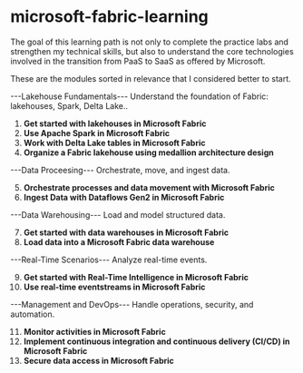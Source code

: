 # microsoft-fabric-learning
The goal of this learning path is not only to complete the practice labs and strengthen my technical skills, but also to understand the core technologies involved in the transition from PaaS to SaaS as offered by Microsoft.

These are the modules sorted in relevance that I considered better to start. 

---Lakehouse Fundamentals---
Understand the foundation of Fabric: lakehouses, Spark, Delta Lake..

1. **Get started with lakehouses in Microsoft Fabric**
2. **Use Apache Spark in Microsoft Fabric**
3. **Work with Delta Lake tables in Microsoft Fabric**
4. **Organize a Fabric lakehouse using medallion architecture design**

---Data Proceesing---
Orchestrate, move, and ingest data.

5. **Orchestrate processes and data movement with Microsoft Fabric**
6. **Ingest Data with Dataflows Gen2 in Microsoft Fabric**

---Data Warehousing---
Load and model structured data.

7. **Get started with data warehouses in Microsoft Fabric**
8. **Load data into a Microsoft Fabric data warehouse**

---Real-Time Scenarios---
Analyze real-time events.

9. **Get started with Real-Time Intelligence in Microsoft Fabric**
10. **Use real-time eventstreams in Microsoft Fabric**

---Management and DevOps---
Handle operations, security, and automation.

11. **Monitor activities in Microsoft Fabric**
12. **Implement continuous integration and continuous delivery (CI/CD) in Microsoft Fabric**
13. **Secure data access in Microsoft Fabric**
